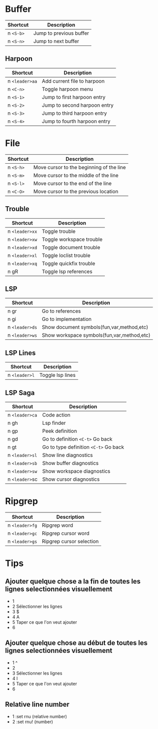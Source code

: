 # Buffer

| Shortcut  | Description             |
| --------- | ----------------------- |
| n `<S-b>` | Jump to previous buffer |
| n `<S-n>` | Jump to next buffer     |

## Harpoon

| Shortcut       | Description                  |
| -------------- | ---------------------------- |
| n `<leader>aa` | Add current file to harpoon  |
| n `<C-n>`      | Toggle harpoon menu          |
| n `<S-1>`      | Jump to first harpoon entry  |
| n `<S-2>`      | Jump to second harpoon entry |
| n `<S-3>`      | Jump to third harpoon entry  |
| n `<S-4>`      | Jump to fourth harpoon entry |

# File

| Shortcut  | Description                              |
| --------- | ---------------------------------------- |
| n `<S-h>` | Move cursor to the beginning of the line |
| n `<S-m>` | Move cursor to the middle of the line    |
| n `<S-l>` | Move cursor to the end of the line       |
| n `<C-O>` | Move cursor to the previous location     |

## Trouble

| Shortcut       | Description              |
| -------------- | ------------------------ |
| n `<leader>xx` | Toggle trouble           |
| n `<leader>xw` | Toggle workspace trouble |
| n `<leader>xd` | Toggle document trouble  |
| n `<leader>xl` | Toggle loclist trouble   |
| n `<leader>xq` | Toggle quickfix trouble  |
| n gR           | Toggle lsp references    |

## LSP

| Shortcut       | Description                                |
| -------------- | ------------------------------------------ |
| n gr           | Go to references                           |
| n gi           | Go to implementation                       |
| n `<leader>ds` | Show document symbols(fun,var,method,etc)  |
| n `<leader>ws` | Show workspace symbols(fun,var,method,etc) |

## LSP Lines

| Shortcut      | Description      |
| ------------- | ---------------- |
| n `<leader>l` | Toggle lsp lines |

## LSP Saga

| Shortcut       | Description                           |
| -------------- | ------------------------------------- |
| n `<leader>ca` | Code action                           |
| n gh           | Lsp finder                            |
| n gp           | Peek definition                       |
| n gd           | Go to definition `<C-t>` Go back      |
| n gt           | Go to type definition `<C-t>` Go back |
| n `<leader>sl` | Show line diagnostics                 |
| n `<leader>sb` | Show buffer diagnostics               |
| n `<leader>sw` | Show workspace diagnostics            |
| n `<leader>`sc | Show cursor diagnostics               |

# Ripgrep

| Shortcut       | Description              |
| -------------- | ------------------------ |
| n `<leader>fg` | Ripgrep word             |
| n `<leader>gc` | Ripgrep cursor word      |
| n `<leader>gs` | Ripgrep cursor selection |

# Tips

## Ajouter quelque chose a la fin de toutes les lignes selectionnées visuellement

- 1 <C-v>
- 2 Sélectionner les lignes
- 3 $
- 4 A
- 5 Taper ce que l'on veut ajouter
- 6 <ESC>

## Ajouter quelque chose au début de toutes les lignes selectionnées visuellement

- 1 ^
- 2 <C-v>
- 3 Sélectionner les lignes
- 4 I
- 5 Taper ce que l'on veut ajouter
- 6 <ESC>

## Relative line number

- 1 :set rnu (relative number)
- 2 :set rnu! (number)
